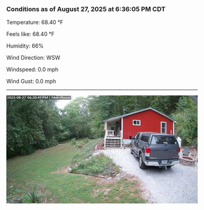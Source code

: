 ### Conditions as of August 27, 2025 at 6:36:05 PM CDT 

Temperature: 68.40 &deg;F

Feels like: 68.40 &deg;F

Humidity: 66%

Wind Direction: WSW

Windspeed: 0.0 mph

Wind Gust: 0.0 mph

---

<img src="./images/latest.jpeg"/>

